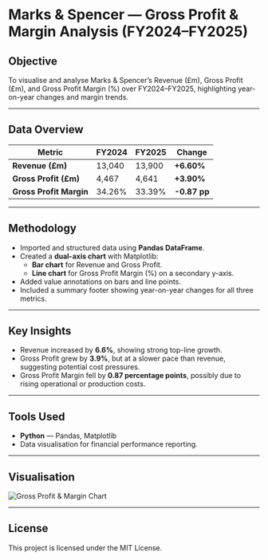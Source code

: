 # Marks & Spencer — Gross Profit & Margin Analysis (FY2024–FY2025)

## Objective
To visualise and analyse Marks & Spencer’s Revenue (£m), Gross Profit (£m), and Gross Profit Margin (%) over FY2024–FY2025, highlighting year-on-year changes and margin trends.

---

## Data Overview
| Metric                  | FY2024   | FY2025   | Change |
|-------------------------|----------|----------|--------|
| **Revenue (£m)**        | 13,040   | 13,900   | **+6.60%** |
| **Gross Profit (£m)**   | 4,467    | 4,641    | **+3.90%** |
| **Gross Profit Margin** | 34.26%   | 33.39%   | **-0.87 pp** |

---

## Methodology
- Imported and structured data using **Pandas DataFrame**.
- Created a **dual-axis chart** with Matplotlib:
  - **Bar chart** for Revenue and Gross Profit.
  - **Line chart** for Gross Profit Margin (%) on a secondary y-axis.
- Added value annotations on bars and line points.
- Included a summary footer showing year-on-year changes for all three metrics.

---

## Key Insights
- Revenue increased by **6.6%**, showing strong top-line growth.
- Gross Profit grew by **3.9%**, but at a slower pace than revenue, suggesting potential cost pressures.
- Gross Profit Margin fell by **0.87 percentage points**, possibly due to rising operational or production costs.

---

## Tools Used
- **Python** — Pandas, Matplotlib
- Data visualisation for financial performance reporting.

---

##  Visualisation
![Gross Profit & Margin Chart](<img width="1112" height="676" alt="Screenshot 2025-08-10 090826" src="https://github.com/user-attachments/assets/094e9e26-acba-417c-8ba0-f96e35828c87" />)

---

## License
This project is licensed under the MIT License.
